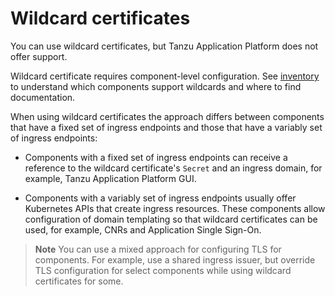 # Wildcard certificates

You can use wildcard certificates, but Tanzu Application Platform
does not offer support.

Wildcard certificate requires component-level configuration. See
[inventory](./inventory.hbs.md) to understand which components support
wildcards and where to find documentation.

When using wildcard certificates the approach differs between
components that have a fixed set of ingress endpoints and those that have
a variably set of ingress endpoints:

- Components with a fixed set of ingress endpoints can receive a reference to
  the wildcard certificate's `Secret` and an ingress domain, for example, Tanzu Application Platform
  GUI.

- Components with a variably set of ingress endpoints usually offer Kubernetes
  APIs that create ingress resources. These components allow
  configuration of domain templating so that wildcard certificates can be used,
  for example, CNRs and Application Single Sign-On.

>**Note** You can use a mixed approach for configuring TLS for components.
>For example, use a shared ingress issuer, but override TLS configuration for select
>components while using wildcard certificates for some.

